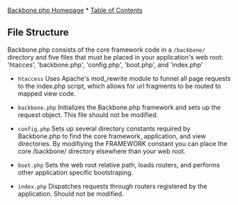 [Backbone.php Homepage](https://github.com/jamesatracy/Backbone.php) * [Table of Contents](toc.md)

## File Structure

Backbone.php consists of the core framework code in a `/backbone/` directory and five files that must be placed in your application's web root: 'htacces', 'backbone.php', 'config.php', 'boot.php', and 'index.php'

* `htaccess` Uses Apache's mod_rewrite module to funnel all page requests to the index.php script, which allows for url fragments to be routed to mapped view code.

* `backbone.php` Initializes the Backbone.php framework and sets up the request object. This file should not be modified.

* `config.php` Sets up several directory constants required by Backbone.php to find the core framework, application, and view directories. By modifiying the FRAMEWORK constant you can place the core /backbone/ directory elsewhere than your web root.

* `boot.php` Sets the web root relative path, loads routers, and performs other application specific bootstraping.

* `index.php` Dispatches requests through routers registered by the application. Should not be modified.
